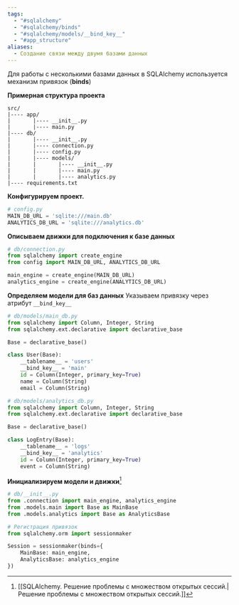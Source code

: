 ```yaml
---
tags:
  - "#sqlalchemy"
  - "#sqlalchemy/binds"
  - "#sqlalchemy/models/__bind_key__"
  - "#app_structure"
aliases:
  - Создание связи между двумя базами данных
---
```


Для работы с несколькими базами данных в SQLAlchemy используется механизм привязок (**binds**)

**Примерная структура проекта**
```text
src/
|---- app/
|       |---- __init__.py
|       |---- main.py
|---- db/
|       |---- __init__.py
|       |---- connection.py
|		|---- config.py
|       |---- models/
|       |       |---- __init__.py
|       |       |---- main.py
|       |       |---- analytics.py
|---- requirements.txt
```


**Конфигурируем проект.** 
```python
# config.py
MAIN_DB_URL = 'sqlite:///main.db'
ANALYTICS_DB_URL = 'sqlite:///analytics.db'
```

**Описываем движки для подключения к базе данных**
```python
# db/connection.py
from sqlalchemy import create_engine
from config import MAIN_DB_URL, ANALYTICS_DB_URL

main_engine = create_engine(MAIN_DB_URL)
analytics_engine = create_engine(ANALYTICS_DB_URL)
```

**Определяем модели для баз данных** 
Указываем привязку через атрибут `__bind_key__`
```python
# db/models/main_db.py
from sqlalchemy import Column, Integer, String
from sqlalchemy.ext.declarative import declarative_base

Base = declarative_base()

class User(Base):
    __tablename__ = 'users'
    __bind_key__ = 'main'
    id = Column(Integer, primary_key=True)
    name = Column(String)
    email = Column(String)
```
```python
# db/models/analytics_db.py
from sqlalchemy import Column, Integer, String
from sqlalchemy.ext.declarative import declarative_base

Base = declarative_base()

class LogEntry(Base):
    __tablename__ = 'logs'
    __bind_key__ = 'analytics'
    id = Column(Integer, primary_key=True)
    event = Column(String)
```

**Инициализируем модели и движки**[^session]
```python
# db/__init__.py
from .connection import main_engine, analytics_engine
from .models.main import Base as MainBase
from .models.analytics import Base as AnalyticsBase

# Регистрация привязок
from sqlalchemy.orm import sessionmaker

Session = sessionmaker(binds={
    MainBase: main_engine,
    AnalyticsBase: analytics_engine
})
```

[^session]: [[SQLAlchemy. Решение проблемы с множеством открытых сессий.|Решение проблемы с множеством открытых сессий.]]